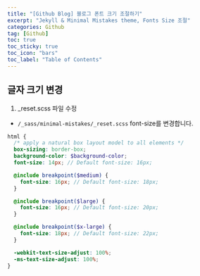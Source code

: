 ```yaml
---
title: "[Github Blog] 블로그 폰트 크기 조절하기"
excerpt: "Jekyll & Minimal Mistakes theme, Fonts Size 조절"
categories: Github
tag: [Github]
toc: true
toc_sticky: true
toc_icon: "bars"
toc_label: "Table of Contents"
---
```


## 글자 크기 변경
1. _reset.scss 파일 수정
- `/_sass/minimal-mistakes/_reset.scss` font-size를 변경합니다.

```scss
html {
  /* apply a natural box layout model to all elements */
  box-sizing: border-box;
  background-color: $background-color;
  font-size: 14px; // Default font-size: 16px;

  @include breakpoint($medium) {
    font-size: 16px; // Default font-size: 18px;
  }

  @include breakpoint($large) {
    font-size: 16px; // Default font-size: 20px;
  }

  @include breakpoint($x-large) {
    font-size: 18px; // Default font-size: 22px;
  }

  -webkit-text-size-adjust: 100%;
  -ms-text-size-adjust: 100%;
}
```
